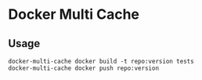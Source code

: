 # Docker Multi Cache

## Usage


```
docker-multi-cache docker build -t repo:version tests
docker-multi-cache docker push repo:version
```
